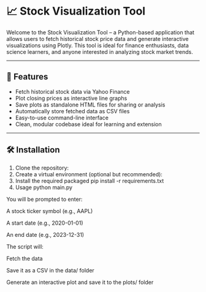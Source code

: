 # 📈 Stock Visualization Tool

Welcome to the Stock Visualization Tool – a Python-based application that allows users to fetch historical stock price data and generate interactive visualizations using Plotly. This tool is ideal for finance enthusiasts, data science learners, and anyone interested in analyzing stock market trends.

---

## 🚀 Features

- Fetch historical stock data via Yahoo Finance
- Plot closing prices as interactive line graphs
- Save plots as standalone HTML files for sharing or analysis
- Automatically store fetched data as CSV files
- Easy-to-use command-line interface
- Clean, modular codebase ideal for learning and extension

---

## 🛠 Installation

1. Clone the repository:
2. Create a virtual environment (optional but recommended):
3. Install the required packaged pip install -r requirements.txt
4. Usage python main.py

You will be prompted to enter:

A stock ticker symbol (e.g., AAPL)

A start date (e.g., 2020-01-01)

An end date (e.g., 2023-12-31)

The script will:

Fetch the data

Save it as a CSV in the data/ folder

Generate an interactive plot and save it to the plots/ folder
